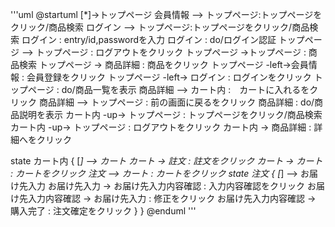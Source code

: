'''uml
@startuml
[*]->トップページ
会員情報 --> トップページ:トップページをクリック/商品検索
ログイン --> トップページ:トップページをクリック/商品検索
ログイン : entry/id,passwordを入力
ログイン : do/ログイン認証
トップページ --> トップページ : ログアウトをクリック
トップページ ->トップページ : 商品検索
トップページ -> 商品詳細 : 商品をクリック
トップページ -left->会員情報 : 会員登録をクリック
トップページ -left-> ログイン : ログインをクリック
トップページ : do/商品一覧を表示
商品詳細 --> カート内 :　カートに入れるをクリック
商品詳細 --> トップページ : 前の画面に戻るをクリック
商品詳細 : do/商品説明を表示
カート内 -up-> トップページ : トップページをクリック/商品検索
カート内 -up-> トップページ : ログアウトをクリック
カート内 -> 商品詳細 : 詳細へをクリック

state カート内 {
 [*] --> カート
 カート -> 註文 : 註文をクリック
 カート -> カート : カートをクリック
 注文 --> カート : カートをクリック
 state 注文 {
  [*] --> お届け先入力
  お届け先入力 -> お届け先入力内容確認 : 入力内容確認をクリック
  お届け先入力内容確認 -> お届け先入力 : 修正をクリック
  お届け先入力内容確認 -> 購入完了 : 注文確定をクリック
  }
 }
@enduml
'''
